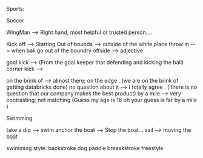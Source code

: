 

Sports:

Soccer

WingMan --> Right hand, most helpful or trusted person....

Kick off --> Starting 
Out of bounds --> outside of the white place
throw in --> when ball go out of the boundry
offside --> adjective 



goal kick  -->  (From the goal keeper that defending and kicking the ball)
corner kick -->


on the brink of --> almost there; on the edge ..(we are on the brink of getting databricks done)
no question about it -->  I totally agree . ( there is no question that our company  makes the best product)
by a mile --> very contrasting; not matching (Guess my age is 18 oh your guess is far by a mile )

Swimming

take a dip --> swim
anchor the boat --> Stop the boat...
sail --> moving the boat

swimming style:
backstroke
dog paddle
breaskstroke
freestyle







